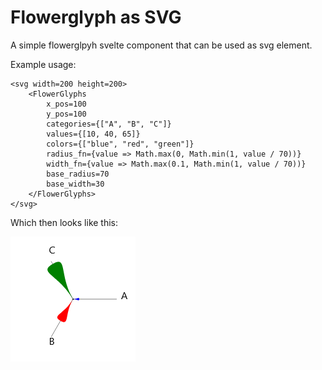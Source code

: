 # Flowerglyph as SVG 

A simple flowerglpyh svelte component that can be used as svg element.

Example usage:
````svelte
<svg width=200 height=200>
    <FlowerGlyphs 
        x_pos=100
        y_pos=100
        categories={["A", "B", "C"]}
        values={[10, 40, 65]}
        colors={["blue", "red", "green"]}
        radius_fn={value => Math.max(0, Math.min(1, value / 70))}
        width_fn={value => Math.max(0.1, Math.min(1, value / 70))}
        base_radius=70 
        base_width=30
    </FlowerGlyphs>
</svg>
````

Which then looks like this:

![image](flower_glyph.png)

